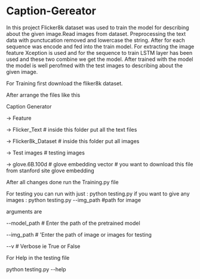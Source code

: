 # Caption-Gereator
  In this project Flicker8k dataset was used to train the model for describing about the given image.Read images from dataset.
  Preprocessing the text data with punctucation removed and lowercase the string.
  After for each sequence was encode and fed into the train model.
  For extracting the image feature Xception is used and for the sequence to train LSTM layer has been used and these two combine we get the model.
  After trained with the model the model is well perofmed with the test images to describing about the given image.

For Training first download the fliker8k dataset.

After arrange the files like this

Caption Generator

  -> Feature
  
  -> Flicker_Text 
        # inside this folder put all the text files
        
   -> Flicker8k_Dataset 
        # inside this folder put all images
        
   -> Test images 
        # testing images
        
   -> glove.6B.100d # glove embedding vector 
        # you want to download this file from stanford site glove embedding

After all changes done run the Training.py file

For testing 
you can run with just : python testing.py 
if you want to give any images :  python testing.py  --img_path #path for image

arguments are 

  --model_path # Enter the path of the pretrained model
  
  --img_path # 'Enter the path of image or images for testing
  
  --v # Verbose ie True or False

For Help in the testing file

python testing.py --help
